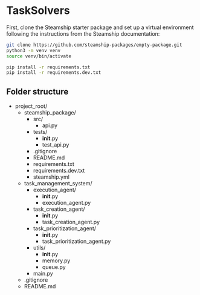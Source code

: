 # TaskSolvers

First, clone the Steamship starter package and set up a virtual environment following the instructions from the Steamship documentation:
```bash copy code
git clone https://github.com/steamship-packages/empty-package.git
python3 -m venv venv
source venv/bin/activate

pip install -r requirements.txt
pip install -r requirements.dev.txt
```

## Folder structure
- project_root/
    - steamship_package/
        - src/
            - api.py
        - tests/
            - __init__.py
            - test_api.py
        - .gitignore
        - README.md
        - requirements.txt
        - requirements.dev.txt
        - steamship.yml
    - task_management_system/
        - execution_agent/
            - __init__.py
            - execution_agent.py
        - task_creation_agent/
            - __init__.py
            - task_creation_agent.py
        - task_prioritization_agent/
            - __init__.py
            - task_prioritization_agent.py
        - utils/
            - __init__.py
            - memory.py
            - queue.py
        - main.py
    - .gitignore
    - README.md
